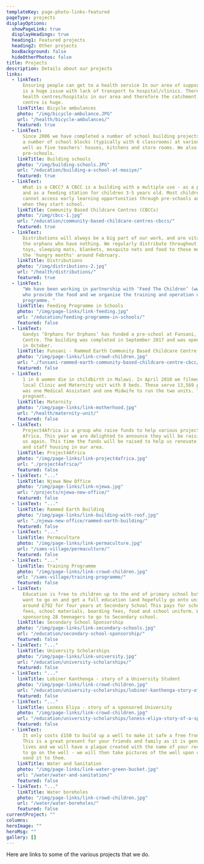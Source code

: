 ```yaml
---
templateKey: page-photo-links-featured
pageType: projects
displayOptions:
  showPageLink: true
  displayHeadings: true
  heading1: Featured projects
  heading2: Other projects
  boxBackground: false
  hideOtherPhotos: false
title: Projects
description: Details about our projects
links:
  - linkText:
      Ensuring people can get to a health service In our area of support there
      is a huge issue with lack of transport to hospital/clinics. There are not enough
      health centres/hospitals in our area and therefore the catchment area for each
      centre is huge.
    linkTitle: Bicycle ambulances
    photo: "/img/bicycle-ambulance.JPG"
    url: "/health/bicycle-ambulances/"
    featured: true
  - linkText:
      Since 2006 we have completed a number of school building projects including
      a number of school blocks (typically with 6 classrooms) at various locations as
      well as five teachers' houses, kitchens and store rooms. We also build and renovate
      pre-schools.
    linkTitle: Building schools
    photo: "/img/building-schools.JPG"
    url: "/education/building-a-school-at-masiye/"
    featured: true
  - linkText:
      What is a CBCC? A CBCC is a building with a multiple use - as a pre-school
      and as a feeding station for children 3-5 years old. Most children in rural areas
      cannot access early learning opportunities through pre-schools and are ill-prepared
      when they start school.
    linkTitle: Community Based Childcare Centres (CBCCs)
    photo: "/img/cbcc-1.jpg"
    url: "/education/community-based-childcare-centres-cbccs/"
    featured: true
  - linkText:
      Distributions will always be a big part of our work, and are vital to
      the orphans who have nothing. We regularly distribute throughout our area clothes,
      toys, sleeping mats, blankets, mosquito nets and food to those most in need in
      the 'hungry months' around February.
    linkTitle: Distributions
    photo: "/img/distributions-2.jpg"
    url: "/health/distributions/"
    featured: true
  - linkText:
      "We have been working in partnership with ‘Feed The Children’ (www.feedthechildren.org)
      who provide the food and we organise the training and operation of the feeding
      programme. "
    linkTitle: Feeding Programme in Schools
    photo: "/img/page-links/link-feeding.jpg"
    url: "/education/feeding-programme-in-schools/"
    featured: false
  - linkText:
      Gandys ‘Orphans for Orphans’ has funded a pre-school at Funsani, Lumbadzi
      Centre. The building was completed in September 2017 and was opened by Gandys
      in October.
    linkTitle: Funsani - Rammed Earth Community Based Childcare Centre (CBCC)
    photo: "/img/page-links/link-crowd-children.jpg"
    url: "./funsani-rammed-earth-community-based-childcare-centre-cbcc/"
    featured: false
  - linkText:
      1 in 6 women die in childbirth in Malawi. In April 2010 we filmed in our
      local Clinic and Maternity unit with 8 beds. These serve 13,569 people. There
      was one Medical Assistant and one Midwife to run the two units. The Midwife was
      pregnant.
    linkTitle: Maternity
    photo: "/img/page-links/link-motherhood.jpg"
    url: "/health/maternity-unit/"
    featured: false
  - linkText:
      Project4Africa is a group who raise funds to help various projects in
      Africa. This year we are delighted to announce they will be raising money for
      us again. This time the funds will be raised to help us renovate a maternity unit
      and staff housing in our area.
    linkTitle: Project4Africa
    photo: "/img/page-links/link-project4africa.jpg"
    url: "./project4africa/"
    featured: false
  - linkText: "..."
    linkTitle: Njewa New Office
    photo: "/img/page-links/link-njewa.jpg"
    url: "/projects/njewa-new-office/"
    featured: false
  - linkText: "..."
    linkTitle: Rammed Earth Building
    photo: "/img/page-links/link-building-with-roof.jpg"
    url: "./njewa-new-office/rammed-earth-building/"
    featured: false
  - linkText: "..."
    linkTitle: Permaculture
    photo: "/img/page-links/link-permaculture.jpg"
    url: "/sams-village/permaculture/"
    featured: false
  - linkText: "..."
    linkTitle: Training Programme
    photo: "/img/page-links/link-crowd-children.jpg"
    url: "/sams-village/training-programme/"
    featured: false
  - linkText:
      Education is free to children up to the end of primary school but if they
      want to go on and get a full education (and hopefully go onto university) it costs
      around £792 for four years at Secondary School This pays for school fees, exam
      fees, school materials, boarding fees, food and school uniform. We are currently
      sponsoring 28 teenagers to go to Secondary school.
    linkTitle: Secondary School Sponsorship
    photo: "/img/page-links/link-secondary-schools.jpg"
    url: "/education/secondary-school-sponsorship/"
    featured: false
  - linkText: "..."
    linkTitle: University Scholarships
    photo: "/img/page-links/link-university.jpg"
    url: "/education/university-scholarships/"
    featured: false
  - linkText: "..."
    linkTitle: Lobiner Kanthenga - story of a University Student
    photo: "/img/page-links/link-crowd-children.jpg"
    url: "/education/university-scholarships/lobiner-kanthenga-story-of-a-university-student/"
    featured: false
  - linkText: "..."
    linkTitle: Loness Eliya - story of a sponsored University
    photo: "/img/page-links/link-crowd-children.jpg"
    url: "/education/university-scholarships/loness-eliya-story-of-a-sponsored-university-student/"
    featured: false
  - linkText:
      It only costs £150 to build up a well to make it safe a free from contamination.
      This is a great present for your friends and family as it is genuinely saving
      lives and we will have a plaque created with the name of your recipient on it
      to go on the well - we will then take pictures of the well upon completion and
      send it to them.
    linkTitle: Water and Sanitation
    photo: "/img/page-links/link-water-green-bucket.jpg"
    url: "/water/water-and-sanitation/"
    featured: false
  - linkText: "..."
    linkTitle: Water boreholes
    photo: "/img/page-links/link-crowd-children.jpg"
    url: "/water/water-boreholes/"
    featured: false
currentProject: ""
columns:
heroImage: ""
heroMsg: ""
gallery: []
---
```


Here are links to some of the various projects that we do.
